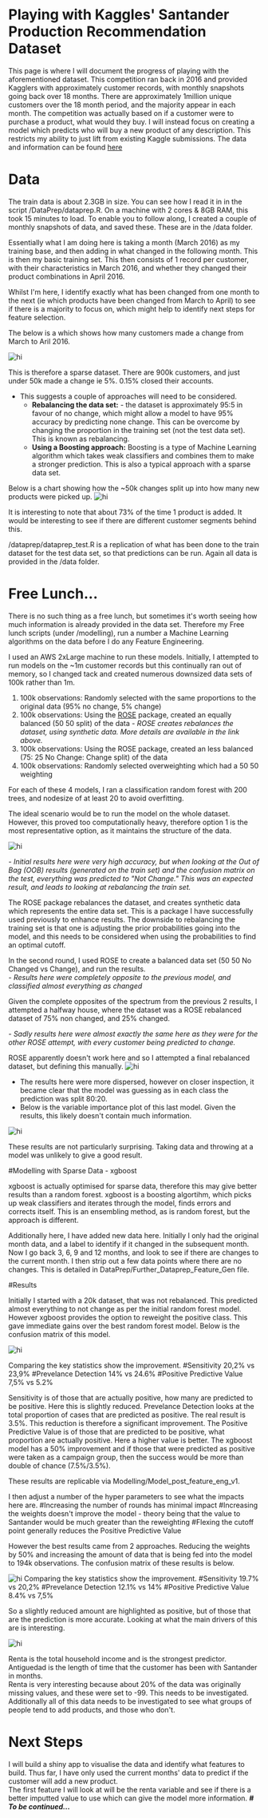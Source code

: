# Playing with Kaggles' Santander Production Recommendation Dataset

This page is where I will document the progress of playing with the aforementioned dataset.  This competition ran back in 2016 and provided Kagglers with approximately customer records, with monthly snapshots going back over 18 months.  There are approximately 1million unique customers over the 18 month period, and the majority appear in each month.
The competition was actually based on if a customer were to purchase a product, what would they buy.  I will instead focus on creating a model which predicts who will buy a new product of any description.  This restricts my ability to just lift from existing Kaggle submissions.
The data and information can be found [here](https://www.kaggle.com/c/santander-product-recommendation)

# Data
The train data is about 2.3GB in size.  You can see how I read it in in the script /DataPrep/dataprep.R.
On a machine with 2 cores & 8GB RAM, this took 15 minutes to load.  To enable you to follow along, I created a couple of monthly snapshots of data, and saved these.  These are in the /data folder.

Essentially what I am doing here is taking a month (March 2016) as my training base, and then adding in what changed in the following month.  This is then my basic training set.  This then consists of 1 record per customer, with their characteristics in March 2016, and whether they changed their product combinations in April 2016.

Whilst I'm here, I identify exactly what has been changed from one month to the next (ie which products have been changed from March to April) to see if there is a majority to focus on, which might help to identify next steps for feature selection.  

The below is a which shows how many customers made a change from March to Aril 2016.

<img src="Images/SummaryChangedStatus.png" alt="hi" class="inline"/>

This is therefore a sparse dataset.  There are 900k customers, and just under 50k made a change ie 5%.  0.15% closed their accounts.  
 - This suggests a couple of approaches will need to be considered.
	 - **Rebalancing the data set:** - the dataset is approximately 95:5 in favour of no change, which might allow a model to have 95% accuracy by predicting none change.  This can be overcome by changing the proportion in the training set (not the test data set).  This is known as rebalancing.
	 - **Using a Boosting approach:**  Boosting is a type of Machine Learning algorithm which takes weak classifiers and combines them to make a stronger prediction.  This is also a typical approach with a sparse data set.

Below is a chart showing how the ~50k changes split up into how many new products were picked up.
<img src="Images/Num_Changes.png" alt="hi" class="inline"/>

It is interesting to note that about 73% of the time 1 product is added.  It would be interesting to see if there are different customer segments behind this.

/dataprep/dataprep_test.R is a replication of what has been done to the train dataset for the test data set, so that predictions can be run.  Again all data is provided in the /data folder.

# Free Lunch...
There is no such thing as a free lunch, but sometimes it's worth seeing how much information is already provided in the data set.  Therefore my Free lunch scripts (under /modelling), run a number a Machine Learning algorithms on the data before I do any Feature Engineering.

I used an AWS 2xLarge machine to run these models.  Initially, I attempted to run models on the ~1m customer records but this continually ran out of memory, so I changed tack and created numerous downsized data sets of 100k rather than 1m.

  1. 100k observations: Randomly selected with the same proportions to
        the original data (95% no change, 5% change)
 2. 100k observations: Using the    [ROSE](https://cran.r-project.org/web/packages/ROSE/ROSE.pdf)        package, created an equally balanced (50 50 split) of the data 
			 *- ROSE creates rebalances the dataset, using synthetic data.  More
        details are available in the link above.* 
 3. 100k observations: Using the ROSE package, created an less balanced (75: 25 No Change:    Change split) of the data 
 4. 100k observations: Randomly selected
    overweighting which had a 50 50 weighting


For each of these 4 models, I ran a classification random forest with 200 trees, and nodesize of at least 20 to avoid overfitting. 

The ideal scenario would be to run the model on the whole dataset.  However, this proved too computationally heavy, therefore option 1 is the most representative option, as it maintains the structure of the data.

<img src="Images/rf_basic.PNG" alt="hi" class="inline"/>

 *- Initial results here were very high accuracy, but when looking at the Out of Bag (OOB) results (generated on the train set) and the confusion matrix on the test, everything was predicted to "Not Change."  This was an expected result, and leads to looking at rebalancing the train set.*
 
The ROSE package rebalances the dataset, and creates synthetic data which represents the entire data set.  This is a package I have successfully used previously to enhance results.  The downside to rebalancing the training set is that one is adjusting the prior probabilities going into the model, and this needs to be considered when using the probabilities to find an optimal cutoff.

In the second round, I used ROSE to create a balanced data set (50 50 No Changed vs Change), and run the results.  
 *- Results here were completely opposite to the previous model, and classified almost everything as changed*

Given the complete opposites of the spectrum from the previous 2 results, I attempted a halfway house, where the dataset was a ROSE rebalanced dataset of 75% non changed, and 25% changed.

 *- Sadly results here were almost exactly the same here as they were for the other ROSE attempt, with every customer being predicted to change.*

ROSE apparently doesn't work here and so I attempted a final rebalanced dataset, but defining this manually.
<img src="Images/rf_5050.PNG" alt="hi" class="inline"/>
 - The results here were more dispersed, however on closer inspection, it became clear that the model was guessing as in each class the prediction was split 80:20.
 - Below is the variable importance plot of this last model.  Given the results, this likely doesn't contain much information.

<img src="Images/varimp_rf5050.png" alt="hi" class="inline"/>

These results are not particularly surprising.  Taking data and throwing at a model was unlikely to give a good result.

#Modelling with Sparse Data - xgboost

xgboost is actually optimised for sparse data, therefore this may give better results than a random forest.  xgboost is a boosting algortihm, which picks up weak classifiers and iterates through the model, finds errors and corrects itself.  This is an ensembling method, as is random forest, but the approach is different.

Additionally here, I have added new data here.  Initially I only had the original month data, and a label to identify if it changed in the subsequent month.  Now I go back 3, 6, 9 and 12 months, and look to see if there are changes to the current month.  I then strip out a few data points where there are no changes.  This is detailed in DataPrep/Further_Dataprep_Feature_Gen file.

#Results

Initially I started with a 20k dataset, that was not rebalanced.  This predicted almost everything to not change as per the initial random forest model.  However xgboost provides the option to reweight the positive class.  This gave immediate gains over the best random forest model.
Below is the confusion matrix of this model.

<img src="Images/xgb2_10d_100n_1weight.PNG" alt="hi" class="inline"/>

Comparing the key statistics show the improvement.
        #Sensitivity 20,2% vs 23,9%
        #Prevelance Detection 14% vs 24.6%
        #Positive Predictive Value 7,5% vs 5.2%

Sensitivity is of those that are actually positive, how many are predicted to be positive.  Here this is slightly reduced.
Prevelance Detection looks at the total proportion of cases that are predicted as positive.  The real result is 3.5%.  This reduction is therefore a significant improvement.
The Positive Predictive Value is of those that are predicted to be positive, what proportion are actually positive.  Here a higher value is better.  The xgboost model has a 50% improvement and if those that were predicted as positive were taken as a campaign group, then the success would be more than double of chance (7.5%/3.5%).

These results are replicable via Modelling/Model_post_feature_eng_v1.

I then adjust a number of the hyper parameters to see what the impacts here are.
	#Increasing the number of rounds has minimal impact
	#Increasing the weights doesn't improve the model - theory being that the value to Santander would be much greater than the reweighting
	#Flexing the cutoff point generally reduces the Positive Predictive Value

However the best results came from 2 approaches.  Reducing the weights by 50% and increasing the amount of data that is being fed into the model to 194k observations.  The confusion matrix of these results is below.

<img src="Images/xgb10_3_10d_100n_halfweight.PNG" alt="hi" class="inline"/>
Comparing the key statistics show the improvement.
        #Sensitivity 19.7% vs 20,2% 
        #Prevelance Detection 12.1% vs 14% 
        #Positive Predictive Value 8.4% vs 7,5% 

So a slightly reduced amount are highlighted as positive, but of those that are the prediction is more accurate.  Looking at what the main drivers of this are is interesting.

<img src="Images/Imp_plot_XGboost_n100_d10_190k.PNG" alt="hi" class="inline"/>

Renta is the total household income and is the strongest predictor.  Antiguedad is the length of time that the customer has been with Santander in months.  
Renta is very interesting because about 20% of the data was originally missing values, and these were set to -99.  This needs to be investigated.
Additionally all of this data needs to be investigated to see what groups of people tend to add products, and those who don't.

# Next Steps
I will build a shiny app to visualise the data and identify what features to build.  Thus far, I have only used the current months' data to predict if the customer will add a new product.  
The first feature I will look at will be the renta variable and see if there is a better imputted value to use which can give the model more information.
***# To be continued...***
